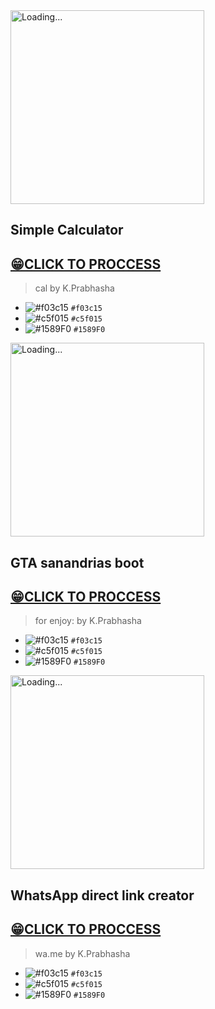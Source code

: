 <img src="K.Prabhasha.gif" alt="Loading..." width="310"/>

## Simple Calculator

## [😁CLICK TO PROCCESS](http://htmlpreview.github.io/?https://github.com/prabhasha2006/My-Projects/blob/main/calculator.html)

> cal by K.Prabhasha


- ![#f03c15](https://via.placeholder.com/15/f03c15/f03c15.png) `#f03c15`
- ![#c5f015](https://via.placeholder.com/15/c5f015/c5f015.png) `#c5f015`
- ![#1589F0](https://via.placeholder.com/15/1589F0/1589F0.png) `#1589F0`


<img src="K.Prabhasha.gif" alt="Loading..." width="310"/>

## GTA sanandrias boot

## [😁CLICK TO PROCCESS](http://htmlpreview.github.io/?https://github.com/prabhasha2006/My-Projects/blob/main/index.html)

> for enjoy: by K.Prabhasha


- ![#f03c15](https://via.placeholder.com/15/f03c15/f03c15.png) `#f03c15`
- ![#c5f015](https://via.placeholder.com/15/c5f015/c5f015.png) `#c5f015`
- ![#1589F0](https://via.placeholder.com/15/1589F0/1589F0.png) `#1589F0`

<img src="K.Prabhasha.gif" alt="Loading..." width="310"/>

## WhatsApp direct link creator

## [😁CLICK TO PROCCESS](https://github.com/prabhasha2006/My-Projects/blob/main/WAdirectURL/index.html)

> wa.me by K.Prabhasha


- ![#f03c15](https://via.placeholder.com/15/f03c15/f03c15.png) `#f03c15`
- ![#c5f015](https://via.placeholder.com/15/c5f015/c5f015.png) `#c5f015`
- ![#1589F0](https://via.placeholder.com/15/1589F0/1589F0.png) `#1589F0`

